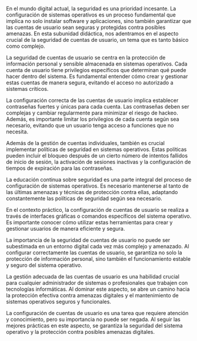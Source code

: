 En el mundo digital actual, la seguridad es una prioridad incesante. La configuración de sistemas operativos es un proceso fundamental que implica no solo instalar software y aplicaciones, sino también garantizar que las cuentas de usuario sean seguras y protegidas contra posibles amenazas. En esta subunidad didáctica, nos adentramos en el aspecto crucial de la seguridad de cuentas de usuario, un tema que es tanto básico como complejo.

La seguridad de cuentas de usuario se centra en la protección de información personal y sensible almacenada en sistemas operativos. Cada cuenta de usuario tiene privilegios específicos que determinan qué puede hacer dentro del sistema. Es fundamental entender cómo crear y gestionar estas cuentas de manera segura, evitando el acceso no autorizado a sistemas críticos.

La configuración correcta de las cuentas de usuario implica establecer contraseñas fuertes y únicas para cada cuenta. Las contraseñas deben ser complejas y cambiar regularmente para minimizar el riesgo de hackeo. Además, es importante limitar los privilegios de cada cuenta según sea necesario, evitando que un usuario tenga acceso a funciones que no necesita.

Además de la gestión de cuentas individuales, también es crucial implementar políticas de seguridad en sistemas operativos. Estas políticas pueden incluir el bloqueo después de un cierto número de intentos fallidos de inicio de sesión, la activación de sesiones inactivas y la configuración de tiempos de expiración para las contraseñas.

La educación continua sobre seguridad es una parte integral del proceso de configuración de sistemas operativos. Es necesario mantenerse al tanto de las últimas amenazas y técnicas de protección contra ellas, adaptando constantemente las políticas de seguridad según sea necesario.

En el contexto práctico, la configuración de cuentas de usuario se realiza a través de interfaces gráficas o comandos específicos del sistema operativo. Es importante conocer cómo utilizar estas herramientas para crear y gestionar usuarios de manera eficiente y segura.

La importancia de la seguridad de cuentas de usuario no puede ser subestimada en un entorno digital cada vez más complejo y amenazado. Al configurar correctamente las cuentas de usuario, se garantiza no solo la protección de información personal, sino también el funcionamiento estable y seguro del sistema operativo.

La gestión adecuada de las cuentas de usuario es una habilidad crucial para cualquier administrador de sistemas o profesionales que trabajen con tecnologías informáticas. Al dominar este aspecto, se abre un camino hacia la protección efectiva contra amenazas digitales y el mantenimiento de sistemas operativos seguros y funcionales.

La configuración de cuentas de usuario es una tarea que requiere atención y conocimiento, pero su importancia no puede ser negada. Al seguir las mejores prácticas en este aspecto, se garantiza la seguridad del sistema operativo y la protección contra posibles amenazas digitales.
